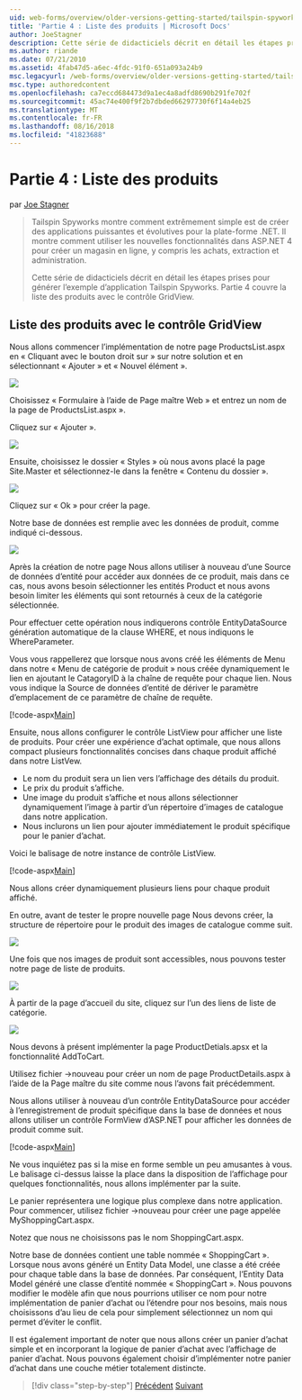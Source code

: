 ```yaml
---
uid: web-forms/overview/older-versions-getting-started/tailspin-spyworks/tailspin-spyworks-part-4
title: 'Partie 4 : Liste des produits | Microsoft Docs'
author: JoeStagner
description: Cette série de didacticiels décrit en détail les étapes prises pour générer l’exemple d’application Tailspin Spyworks. Partie 4 couvre la liste des produits avec le contrat de GridView...
ms.author: riande
ms.date: 07/21/2010
ms.assetid: 4fab47d5-a6ec-4fdc-91f0-651a093a24b9
msc.legacyurl: /web-forms/overview/older-versions-getting-started/tailspin-spyworks/tailspin-spyworks-part-4
msc.type: authoredcontent
ms.openlocfilehash: ca7eccd684473d9a1ec4a8adfd8690b291fe702f
ms.sourcegitcommit: 45ac74e400f9f2b7dbded66297730f6f14a4eb25
ms.translationtype: MT
ms.contentlocale: fr-FR
ms.lasthandoff: 08/16/2018
ms.locfileid: "41823688"
---
```

<a name="part-4-listing-products"></a>Partie 4 : Liste des produits
====================
par [Joe Stagner](https://github.com/JoeStagner)

> Tailspin Spyworks montre comment extrêmement simple est de créer des applications puissantes et évolutives pour la plate-forme .NET. Il montre comment utiliser les nouvelles fonctionnalités dans ASP.NET 4 pour créer un magasin en ligne, y compris les achats, extraction et administration.
> 
> Cette série de didacticiels décrit en détail les étapes prises pour générer l’exemple d’application Tailspin Spyworks. Partie 4 couvre la liste des produits avec le contrôle GridView.


## <a id="_Toc260221670"></a>  Liste des produits avec le contrôle GridView

Nous allons commencer l’implémentation de notre page ProductsList.aspx en « Cliquant avec le bouton droit sur » sur notre solution et en sélectionnant « Ajouter » et « Nouvel élément ».

![](tailspin-spyworks-part-4/_static/image1.jpg)

Choisissez « Formulaire à l’aide de Page maître Web » et entrez un nom de la page de ProductsList.aspx ».

Cliquez sur « Ajouter ».

![](tailspin-spyworks-part-4/_static/image2.jpg)

Ensuite, choisissez le dossier « Styles » où nous avons placé la page Site.Master et sélectionnez-le dans la fenêtre « Contenu du dossier ».

![](tailspin-spyworks-part-4/_static/image3.jpg)

Cliquez sur « Ok » pour créer la page.

Notre base de données est remplie avec les données de produit, comme indiqué ci-dessous.

![](tailspin-spyworks-part-4/_static/image4.jpg)

Après la création de notre page Nous allons utiliser à nouveau d’une Source de données d’entité pour accéder aux données de ce produit, mais dans ce cas, nous avons besoin sélectionner les entités Product et nous avons besoin limiter les éléments qui sont retournés à ceux de la catégorie sélectionnée.

Pour effectuer cette opération nous indiquerons contrôle EntityDataSource génération automatique de la clause WHERE, et nous indiquons le WhereParameter.

Vous vous rappellerez que lorsque nous avons créé les éléments de Menu dans notre « Menu de catégorie de produit » nous créée dynamiquement le lien en ajoutant le CatagoryID à la chaîne de requête pour chaque lien. Nous vous indique la Source de données d’entité de dériver le paramètre d’emplacement de ce paramètre de chaîne de requête.

[!code-aspx[Main](tailspin-spyworks-part-4/samples/sample1.aspx)]

Ensuite, nous allons configurer le contrôle ListView pour afficher une liste de produits. Pour créer une expérience d’achat optimale, que nous allons compact plusieurs fonctionnalités concises dans chaque produit affiché dans notre ListVew.

- Le nom du produit sera un lien vers l’affichage des détails du produit.
- Le prix du produit s’affiche.
- Une image du produit s’affiche et nous allons sélectionner dynamiquement l’image à partir d’un répertoire d’images de catalogue dans notre application.
- Nous inclurons un lien pour ajouter immédiatement le produit spécifique pour le panier d’achat.

Voici le balisage de notre instance de contrôle ListView.

[!code-aspx[Main](tailspin-spyworks-part-4/samples/sample2.aspx)]

Nous allons créer dynamiquement plusieurs liens pour chaque produit affiché.

En outre, avant de tester le propre nouvelle page Nous devons créer, la structure de répertoire pour le produit des images de catalogue comme suit.

![](tailspin-spyworks-part-4/_static/image1.png)

Une fois que nos images de produit sont accessibles, nous pouvons tester notre page de liste de produits.

![](tailspin-spyworks-part-4/_static/image5.jpg)

À partir de la page d’accueil du site, cliquez sur l’un des liens de liste de catégorie.

![](tailspin-spyworks-part-4/_static/image6.jpg)

Nous devons à présent implémenter la page ProductDetials.apsx et la fonctionnalité AddToCart.

Utilisez fichier -&gt;nouveau pour créer un nom de page ProductDetails.aspx à l’aide de la Page maître du site comme nous l’avons fait précédemment.

Nous allons utiliser à nouveau d’un contrôle EntityDataSource pour accéder à l’enregistrement de produit spécifique dans la base de données et nous allons utiliser un contrôle FormView d’ASP.NET pour afficher les données de produit comme suit.

[!code-aspx[Main](tailspin-spyworks-part-4/samples/sample3.aspx)]

Ne vous inquiétez pas si la mise en forme semble un peu amusantes à vous. Le balisage ci-dessus laisse la place dans la disposition de l’affichage pour quelques fonctionnalités, nous allons implémenter par la suite.

Le panier représentera une logique plus complexe dans notre application. Pour commencer, utilisez fichier -&gt;nouveau pour créer une page appelée MyShoppingCart.aspx.

Notez que nous ne choisissons pas le nom ShoppingCart.aspx.

Notre base de données contient une table nommée « ShoppingCart ». Lorsque nous avons généré un Entity Data Model, une classe a été créée pour chaque table dans la base de données. Par conséquent, l’Entity Data Model généré une classe d’entité nommée « ShoppingCart ». Nous pouvons modifier le modèle afin que nous pourrions utiliser ce nom pour notre implémentation de panier d’achat ou l’étendre pour nos besoins, mais nous choisissons d’au lieu de cela pour simplement sélectionnez un nom qui permet d’éviter le conflit.

Il est également important de noter que nous allons créer un panier d’achat simple et en incorporant la logique de panier d’achat avec l’affichage de panier d’achat. Nous pouvons également choisir d’implémenter notre panier d’achat dans une couche métier totalement distincte.

> [!div class="step-by-step"]
> [Précédent](tailspin-spyworks-part-3.md)
> [Suivant](tailspin-spyworks-part-5.md)
